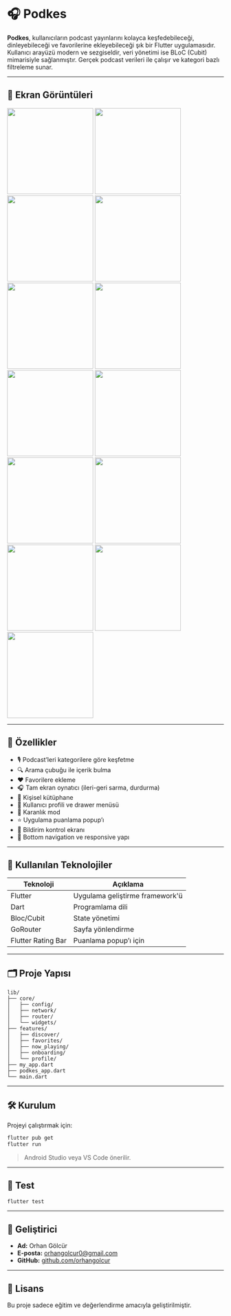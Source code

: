 # 🎧 Podkes

**Podkes**, kullanıcıların podcast yayınlarını kolayca keşfedebileceği, dinleyebileceği ve favorilerine ekleyebileceği şık bir Flutter uygulamasıdır. Kullanıcı arayüzü modern ve sezgiseldir, veri yönetimi ise BLoC (Cubit) mimarisiyle sağlanmıştır. Gerçek podcast verileri ile çalışır ve kategori bazlı filtreleme sunar.

---

## 📸 Ekran Görüntüleri

<img src="screenshots/screen1.png" width="200" />
<img src="screenshots/screen2.png" width="200" />
<img src="screenshots/screen3.png" width="200" />
<img src="screenshots/screen4.png" width="200" />
<img src="screenshots/screen5.png" width="200" />
<img src="screenshots/screen6.png" width="200" />
<img src="screenshots/screen7.png" width="200" />
<img src="screenshots/screen8.png" width="200" />
<img src="screenshots/screen9.png" width="200" />
<img src="screenshots/screen10.png" width="200" />
<img src="screenshots/screen11.png" width="200" />
<img src="screenshots/screen12.png" width="200" />
<img src="screenshots/screen13.png" width="200" />

---

## 🚀 Özellikler

- 🎙️ Podcast’leri kategorilere göre keşfetme
- 🔍 Arama çubuğu ile içerik bulma
- ❤️ Favorilere ekleme
- 🎧 Tam ekran oynatıcı (ileri-geri sarma, durdurma)
- 📁 Kişisel kütüphane
- 👤 Kullanıcı profili ve drawer menüsü
- 🌙 Karanlık mod
- ⭐ Uygulama puanlama popup’ı
- 🔔 Bildirim kontrol ekranı
- 🧭 Bottom navigation ve responsive yapı

---

## 🧰 Kullanılan Teknolojiler

| Teknoloji | Açıklama |
|----------|----------|
| Flutter  | Uygulama geliştirme framework'ü |
| Dart     | Programlama dili |
| Bloc/Cubit | State yönetimi |
| GoRouter | Sayfa yönlendirme |
| Flutter Rating Bar | Puanlama popup’ı için |

---

## 🗂️ Proje Yapısı

```text
lib/
├── core/
│   ├── config/
│   ├── network/
│   ├── router/
│   └── widgets/
├── features/
│   ├── discover/
│   ├── favorites/
│   ├── now_playing/
│   ├── onboarding/
│   └── profile/
├── my_app.dart
├── podkes_app.dart
└── main.dart
```

---

## 🛠️ Kurulum

Projeyi çalıştırmak için:

```bash
flutter pub get
flutter run
```

> Android Studio veya VS Code önerilir.

---

## 🧪 Test

```bash
flutter test
```

---

## 👤 Geliştirici

- **Ad:** Orhan Gölcür  
- **E-posta:** orhangolcur0@gmail.com  
- **GitHub:** [github.com/orhangolcur](https://github.com/orhangolcur)

---

## 📄 Lisans

Bu proje sadece eğitim ve değerlendirme amacıyla geliştirilmiştir.
